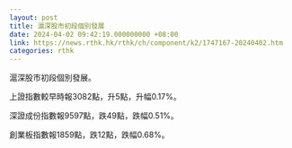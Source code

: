 ```yaml
---
layout: post
title: 滬深股市初段個別發展
date: 2024-04-02 09:42:19.000000000 +08:00
link: https://news.rthk.hk/rthk/ch/component/k2/1747167-20240402.htm
categories: rthk
---
```


滬深股市初段個別發展。

上證指數較早時報3082點，升5點，升幅0.17%。

深證成份指數報9597點，跌49點，跌幅0.51%。

創業板指數報1859點，跌12點，跌幅0.68%。
